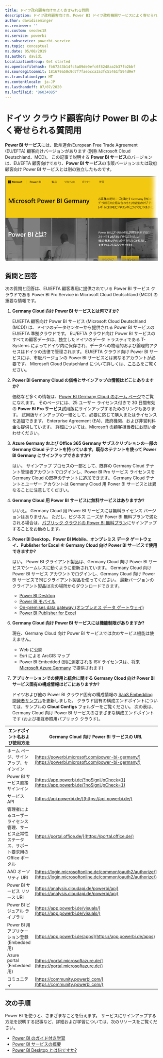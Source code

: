 ```yaml
---
title: ドイツ政府顧客向けのよく寄せられる質問
description: ドイツ政府顧客向けの、Power BI ドイツ政府機関サービスによく寄せられる質問への回答です
author: davidiseminger
ms.reviewer: ''
ms.custom: seodec18
ms.service: powerbi
ms.subservice: powerbi-service
ms.topic: conceptual
ms.date: 05/08/2019
ms.author: davidi
LocalizationGroup: Get started
ms.openlocfilehash: fb67243b14fc5a89de0efc6f8248aa2b37fb2bbf
ms.sourcegitcommit: 181679a50c9d7f7faebcca3a3fc55461f594d9e7
ms.translationtype: HT
ms.contentlocale: ja-JP
ms.lasthandoff: 07/07/2020
ms.locfileid: "86034085"
---
```

# <a name="frequently-asked-questions-for-power-bi-for-germany-cloud-customers"></a>ドイツ クラウド顧客向け Power BI のよく寄せられる質問用
**Power BI サービス**には、欧州連合/European Free Trade Agreement (EU/EFTA) 顧客向けバージョンがあります (別称 Microsoft Cloud Deutschland、MCD)。 この記事で説明する **Power BI サービス**のバージョンは、EU/EFTA 顧客向けであり、**Power BI サービス**の市販バージョンまたは政府顧客向け Power BI サービスとは別の独立したものです。

![Microsoft Power BI Germany のホーム ページのスクリーンショット。](media/service-govde-faq/govde-faq_01.png)

## <a name="questions-and-answers"></a>質問と回答

次の質問と回答は、EU/EFTA 顧客専用に提供されている Power BI サービス クラウドである Power BI Pro Service in Microsoft Cloud Deutschland (MCD) の重要な情報です。

1. **Germany Cloud 向け Power BI サービスとは何ですか?**
   
   EU/EFTA 顧客向け Power BI サービス (Microsoft Cloud Deutschland (MCD)) は、ドイツのデータセンターから提供される Power BI サービスの EU/EFTA 準拠クラウドです。 EU/EFTA クラウド向け Power BI サービスのすべての顧客データは、独立したドイツのデータ トラスティである T-Systems によってドイツ内に保存され、データへの物理的および論理的アクセスはドイツの法律で管理されます。 EU/EFTA クラウド向け Power BI サービスには、市販バージョンの Power BI サービスとは異なるアカウントが必要です。 Microsoft Cloud Deutschland について詳しくは、[こちら](https://www.microsoft.com/trustcenter/cloudservices/nationalcloud)をご覧ください。
2. **Power BI Germany Cloud の価格とサインアップの情報はどこにありますか?**
   
   価格など多くの情報は、[Power BI Germany Cloud のホーム ページ](https://powerbi.microsoft.com/power-bi-germany/)でご覧になれます。 そのページには、25 ユーザー ライセンス付きで 30 日間有効の **Power BI Pro サービス**試用版にサインアップするためのリンクもあります。 試用版サインアップの一環として、必要に応じて購入またはライセンスを追加できます。 Enterprise Agreement (EA)、政府機関、および非営利料金も提供しています。 詳細については、Microsoft の顧客担当者にお問い合わせください。
3. **Azure Germany および Office 365 Germany サブスクリプションの一部の Germany Cloud テナントを持っています。既存のテナントを使って Power BI Germany にサインアップできますか?**
   
   はい。 サインアップ プロセスの一部として、既存の Germany Cloud テナント管理者アカウントでログインし、Power BI Pro サービス ライセンスを Germany Cloud の既存のテナントに追加できます。 Germany Cloud テナントとユーザー アカウントは Germany Cloud 用 Power BI サービスとは異なることに注意してください。
4. **Germany Cloud 用 Power BI サービスに無料サービスはありますか?**
   
   いいえ。 Germany Cloud 用 Power BI サービスには無料ライセンス バージョンはありません。 ただし、ビジネス ニーズが Power BI 無料プランで満たされる場合は、[パブリック クラウドの Power BI 無料プラン](https://powerbi.microsoft.com/get-started/)にサインアップすることをお勧めします。
5. **Power BI Desktop、Power BI Mobile、オンプレミス データ ゲートウェイ、Publisher for Excel を Germany Cloud 向け Power BI サービスで使用できますか?**
   
   はい。 Power BI クライアント製品は、Germany Cloud 向け Power BI サービスでシームレスに動くように更新されています。 Germany Cloud 向け Power BI サービス アカウントでログインし、Germany Cloud 向け Power BI サービスで同じクライアント製品を使ってください。 最新バージョンのクライアント製品は次の場所からダウンロードできます。
   
   * [Power BI Desktop](https://powerbi.microsoft.com/desktop/)
   * [Power BI モバイル](https://powerbi.microsoft.com/mobile/)
   * [On-premises data gateway (オンプレミス データ ゲートウェイ)](https://powerbi.microsoft.com/gateway/)
   * [Power BI Publisher for Excel](https://powerbi.microsoft.com/excel-dashboard-publisher/)
6. **Germany Cloud 向け Power BI サービスには機能制限がありますか?**
   
   現在、Germany Cloud 向け Power BI サービスでは次のサービス機能は使えません。
   
   * Web に公開
   * Esri による ArcGIS マップ
   * Power BI Embedded (別に測定される ISV ライセンスは、将来 [Microsoft Azure Germany](https://azure.microsoft.com/overview/clouds/germany/) で提供されます)
7. **アプリケーションでの使用と統合に関する Germany Cloud 向け Power BI サービス固有の構成情報はどこにありますか?**
   
   ドイツおよび他の Power BI クラウド固有の構成情報の [SaaS Embedding 開発者サンプル](https://github.com/Microsoft/PowerBI-Developer-Samples)を更新しました。 クラウド固有の構成エンドポイントについては、サンプルの **Cloud Configs** フォルダーをご覧ください。 次の表は、Germany Cloud 向け Power BI サービスのさまざまな構成エンドポイントです (および相互参照用パブリック クラウド)。

| **エンドポイント名および使用方法** | **Germany Cloud 向け Power BI サービスの URL** | **パブリック クラウドの同等の URL (相互参照)** |
| --- | --- | --- |
| ホーム ページ、サインアップ、サインイン |[https://powerbi.microsoft.com/power-bi-germany/](https://powerbi.microsoft.com/power-bi-germany/) |[https://powerbi.microsoft.com/](https://powerbi.microsoft.com/) |
| Power BI サービス直接サインイン |[https://app.powerbi.de/?noSignUpCheck=1](https://app.powerbi.de/?noSignUpCheck=1) |[https://app.powerbi.com/?noSignUpCheck=1](https://app.powerbi.com/?noSignUpCheck=1) |
| サービス API |[https://api.powerbi.de/](https://api.powerbi.de/) |[https://api.powerbi.com/](https://api.powerbi.com/) |
| 管理者によるユーザー ライセンス管理、サービス正常性ステータス、サポート要求用の Office ポータル |[https://portal.office.de/](https://portal.office.de/) |[https://portal.office.com/](https://portal.office.com/) |
| AAD オーソリティ URI |[https://login.microsoftonline.de/common/oauth2/authorize/](https://login.microsoftonline.de/common/oauth2/authorize/) |[https://login.microsoftonline.com/common/oauth2/authorize/](https://login.microsoftonline.com/common/oauth2/authorize/) |
| Power BI サービス リソース URI |[https://analysis.cloudapi.de/powerbi/api](https://analysis.cloudapi.de/powerbi/api) |[https://analysis.windows.net/powerbi/api](https://analysis.windows.net/powerbi/api) |
| Power BI ビジュアル ライブラリ |[https://app.powerbi.de/visuals/](https://app.powerbi.de/visuals/) |[https://app.powerbi.com/visuals/](https://app.powerbi.com/visuals/) |
| Power BI 用アプリケーション登録 (Embedded 用) |[https://app.powerbi.de/apps](https://app.powerbi.de/apps) |[https://app.powerbi.com/apps](https://app.powerbi.com/apps) |
| Azure portal (Embedded 用) |[https://portal.microsoftazure.de/](https://portal.microsoftazure.de/) |[https://portal.azure.com/](https://portal.azure.com/) |
| コミュニティ |[https://community.powerbi.com/](https://community.powerbi.com/) |[https://community.powerbi.com/](https://community.powerbi.com/) |

## <a name="next-steps"></a>次の手順
Power BI を使うと、さまざまなことを行えます。 サービスにサインアップする方法を説明する記事など、詳細および学習については、次のリソースをご覧ください。

* [Power BI のガイド付き学習](../guided-learning/index.yml)
* [Power BI サービスの概要](../fundamentals/service-get-started.md)
* [Power BI Desktop とは何ですか?](../fundamentals/desktop-what-is-desktop.md)
